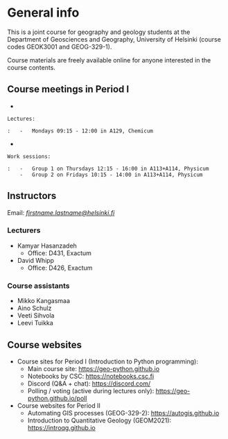 # General info

This is a joint course for geography and geology students at the
Department of Geosciences and Geography, University of Helsinki (course
codes GEOK3001 and GEOG-329-1).

Course materials are freely available online for anyone interested in
the course contents.

## Course meetings in Period I

-   

    Lectures:

    :   -   Mondays 09:15 - 12:00 in A129, Chemicum

-   

    Work sessions:

    :   -   Group 1 on Thursdays 12:15 - 16:00 in A113+A114, Physicum
        -   Group 2 on Fridays 10:15 - 14:00 in A113+A114, Physicum

## Instructors

Email: *firstname.lastname@helsinki.fi*

### Lecturers

-   Kamyar Hasanzadeh
    -   Office: D431, Exactum
-   David Whipp
    -   Office: D426, Exactum

### Course assistants

-   Mikko Kangasmaa
-   Aino Schulz
-   Veeti Sihvola
-   Leevi Tuikka

## Course websites

-   Course sites for Period I (Introduction to Python programming):
    -   Main course site: <https://geo-python.github.io>
    -   Notebooks by CSC: <https://notebooks.csc.fi>
    -   Discord (Q&A + chat): <https://discord.com/>
    -   Polling / voting (active during lectures only):
        <https://geo-python.github.io/poll>
-   Course websites for Period II
    -   Automating GIS processes (GEOG-329-2):
        <https://autogis.github.io>
    -   Introduction to Quantitative Geology (GEOM2021):
        <https://introqg.github.io>
